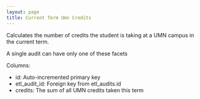 ```yaml
---
layout: page
title: Current Term Umn Credits
---
```


Calculates the number of credits the student is taking at a UMN campus in the current term.

A single audit can have only one of these facets

Columns:
- id: Auto-incremented primary key
- etl_audit_id: Foreign key from etl_audits.id
- credits: The sum of all UMN credits taken this term
